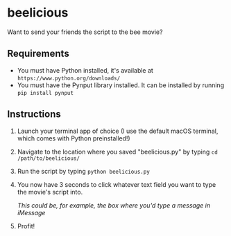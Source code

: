# beelicious
Want to send your friends the script to the bee movie?

## Requirements
* You must have Python installed, it's available at `https://www.python.org/downloads/`
* You must have the Pynput library installed. It can be installed by running `pip install pynput`

## Instructions
1. Launch your terminal app of choice (I use the default macOS terminal, which comes with Python preinstalled!)
2. Navigate to the location where you saved "beelicious.py" by typing `cd /path/to/beelicious/`
3. Run the script by typing `python beelicious.py`
4. You now have 3 seconds to click whatever text field you want to type the movie's script into.

	_This could be, for example, the box where you'd type a message in iMessage_
5. Profit!
